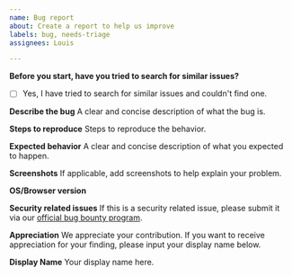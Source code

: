 ```yaml
---
name: Bug report
about: Create a report to help us improve
labels: bug, needs-triage
assignees: Louis

---
```


**Before you start, have you tried to search for similar issues?**
- [ ] Yes, I have tried to search for similar issues and couldn't find one.

**Describe the bug**
A clear and concise description of what the bug is.

**Steps to reproduce**
Steps to reproduce the behavior.

**Expected behavior**
A clear and concise description of what you expected to happen.

**Screenshots**
If applicable, add screenshots to help explain your problem.

**OS/Browser version**

**Security related issues**
If this is a security related issue, please submit it via our [official bug bounty program](https://link-to-your-program).

**Appreciation**
We appreciate your contribution. If you want to receive appreciation for your finding, please input your display name below.

**Display Name**
Your display name here.
